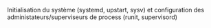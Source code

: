 Initialisation du système (systemd, upstart, sysv) et configuration des administateurs/superviseurs de process (runit, supervisord)